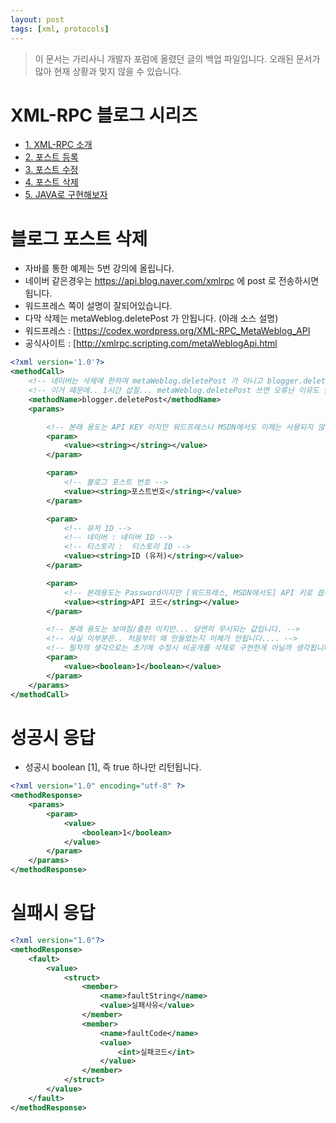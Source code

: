 ```yaml
---
layout: post
tags: [xml, protocols]
---
```


> 이 문서는 가리사니 개발자 포럼에 올렸던 글의 백업 파일입니다.
오래된 문서가 많아 현재 상황과 맞지 않을 수 있습니다.


# XML-RPC 블로그 시리즈
- [1. XML-RPC 소개](/2016/07/02/%EB%B0%B1%EC%97%85-%EA%B0%80%EB%A6%AC%EC%82%AC%EB%8B%88-XML-RPC-%EB%B8%94%EB%A1%9C%EA%B7%B8-1.-XML-RPC-%EC%86%8C%EA%B0%9C.html)
- [2. 포스트 등록](/2016/07/03/%EB%B0%B1%EC%97%85-%EA%B0%80%EB%A6%AC%EC%82%AC%EB%8B%88-XML-RPC-%EB%B8%94%EB%A1%9C%EA%B7%B8-2.-%ED%8F%AC%EC%8A%A4%ED%8A%B8-%EB%93%B1%EB%A1%9D.html)
- [3. 포스트 수정](/2016/07/03/%EB%B0%B1%EC%97%85-%EA%B0%80%EB%A6%AC%EC%82%AC%EB%8B%88-XML-RPC-%EB%B8%94%EB%A1%9C%EA%B7%B8-3.-%ED%8F%AC%EC%8A%A4%ED%8A%B8-%EC%88%98%EC%A0%95.html)
- [4. 포스트 삭제](/2016/07/03/%EB%B0%B1%EC%97%85-%EA%B0%80%EB%A6%AC%EC%82%AC%EB%8B%88-XML-RPC-%EB%B8%94%EB%A1%9C%EA%B7%B8-4.-%ED%8F%AC%EC%8A%A4%ED%8A%B8-%EC%82%AD%EC%A0%9C.html)
- [5. JAVA로 구현해보자](/2016/07/03/%EB%B0%B1%EC%97%85-%EA%B0%80%EB%A6%AC%EC%82%AC%EB%8B%88-XML-RPC-%EB%B8%94%EB%A1%9C%EA%B7%B8-5.-JAVA%EB%A1%9C-%EA%B5%AC%ED%98%84%ED%95%B4%EB%B3%B4%EC%9E%90.html)


# 블로그 포스트 삭제
- 자바를 통한 예제는 5번 강의에 올립니다.
- 네이버 같은경우는 https://api.blog.naver.com/xmlrpc 에 post 로 전송하시면 됩니다.
- 워드프레스 쪽이 설명이 잘되어있습니다.
- 다막 삭제는 metaWeblog.deletePost 가 안됩니다. (아래 소스 설명)
- 워드프레스 : [https://codex.wordpress.org/XML-RPC_MetaWeblog_API
- 공식사이트 : [http://xmlrpc.scripting.com/metaWeblogApi.html
``` xml
<?xml version='1.0'?>
<methodCall>
	<!-- 네이버는 삭제에 한하여 metaWeblog.deletePost 가 아니고 blogger.deletePost 입니다. -->
	<!-- 이거 때문에.. 1시간 삽질... metaWeblog.deletePost 쓰면 오류난 이유도 안알려줌.. -->
	<methodName>blogger.deletePost</methodName>
	<params>

		<!-- 본래 용도는 API KEY 이지만 워드프레스나 MSDN에서도 이제는 사용되지 않는 무시되는 값이라고 설명되어있습니다. -->
		<param>
			<value><string></string></value>
		</param>

		<param>
			<!-- 블로그 포스트 번호 -->
			<value><string>포스트번호</string></value>
		</param>

		<param>
			<!-- 유저 ID -->
			<!-- 네이버 : 네이버 ID -->
			<!-- 티스토리 :  티스토리 ID -->
			<value><string>ID (유저)</string></value>
		</param>

		<param>
			<!-- 본래용도는 Password이지만 [워드프레스, MSDN에서도] API 키로 씁니다. -->
			<value><string>API 코드</string></value>
		</param>

		<!-- 본래 용도는 보여짐/출판 이지만... 당연히 무시되는 값입니다. -->
		<!-- 사실 이부분은.. 처음부터 왜 만들었는지 이해가 안됩니다.... -->
		<!-- 필자의 생각으로는 초기에 수정시 비공개를 삭제로 구현한게 아닐까 생각됩니다. -->
		<param>
			<value><boolean>1</boolean></value>
		</param>
	</params>
</methodCall>
```


# 성공시 응답
- 성공시 boolean [1], 즉 true 하나만 리턴됩니다.
``` xml
<?xml version="1.0" encoding="utf-8" ?>
<methodResponse>
	<params>
		<param>
			<value>
				<boolean>1</boolean>
			</value>
		</param>
	</params>
</methodResponse>
```


# 실패시 응답
``` xml
<?xml version="1.0"?>
<methodResponse>
	<fault>
		<value>
			<struct>
				<member>
					<name>faultString</name>
					<value>실패사유</value>
				</member>
				<member>
					<name>faultCode</name>
					<value>
						<int>실패코드</int>
					</value>
				</member>
			</struct>
		</value>
	</fault>
</methodResponse>
```